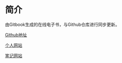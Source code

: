 # 简介
由Gitbook生成的在线电子书，与Github仓库进行同步更新。

[Github地址](https://github.com/christopherzh/Notes)

[个人网站](tonialove.me)

[笔记网站](https://notes.tonialove.me/)


